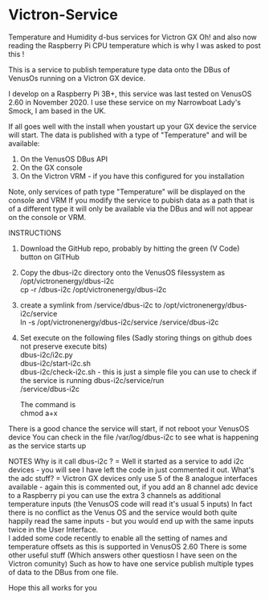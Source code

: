 # Victron-Service
Temperature and Humidity d-bus services for Victron GX
Oh! and also now reading the Raspberry Pi CPU temperature which is why I was asked to post this !

This is a service to publish temperature type data onto the DBus of VenusOs running
on a Victron GX device.

I develop on a Raspberry Pi 3B+, this service was last tested on VenusOS 2.60 in November 2020.
I use these service on my Narrowboat Lady's Smock, I am based in the UK.

If all goes well with the install when youstart up your GX device the service will start.
The data is published with a type of "Temperature" and will be available:
  1) On the VenusOS DBus API
  2) On the GX console
  3) On the Victron VRM - if you have this configured for you installation
  
 Note, only services of path type "Temperature" will be displayed on the console and VRM
 If you modify the service to pubish data as a path that is of a different type
 it will only be available via the DBus and will not appear on the console or VRM.
 
INSTRUCTIONS
1) Download the GitHub repo, probably by hitting the green  (V Code) button on GITHub

2) Copy the dbus-i2c directory onto the VenusOS filessystem as /opt/victronenergy/dbus-i2c  
   cp -r <your location>/dbus-i2c /opt/victronenergy/dbus-i2c
  
3) create a symlink from /service/dbus-i2c to /opt/victronenergy/dbus-i2c/service  
   ln -s /opt/victronenergy/dbus-i2c/service /service/dbus-i2c
   
4) Set execute on the following files (Sadly storing things on github does not preserve execute bits)  
   dbus-i2c/i2c.py  
   dbus-i2c/start-i2c.sh  
   dbus-i2c/check-i2c.sh - this is just a simple file you can use to check if the service is running
   dbus-i2c/service/run  
   /service/dbus-i2c
  
   The command is  
   chmod a+x <filename>
  
There is a good chance the service will start, if not reboot your VenusOS device
You can check in the file /var/log/dbus-i2c to see what is happening as the service starts up

NOTES
Why is it call dbus-i2c ?    = Well it started as a service to add i2c devices 
    - you will see I have left the code in just commented it out.
What's the adc stuff?        = Victron GX devices only use 5 of the 8 analogue interfaces available
    - again this is commented out, if you add an 8 channel adc device to a Raspberry pi you can use 
      the extra 3 channels as additional temperature inputs (the VenusOS code will read it's usual 5 inputs)
      In fact there is no conflict as the Venus OS and the service would both quite happily read the 
      same inputs - but you would end up with the same inputs twice in the User Interface.     
I added some code recently to enable all the setting of names and temperature offsets as this is supported in
VenusOS 2.60
There is some other useful stuff (Which answers other questiosn I have seen on the Victron comunity)
Such as how to have one service publish multiple types of data to the DBus from one file.
      
Hope this all works for you
    
